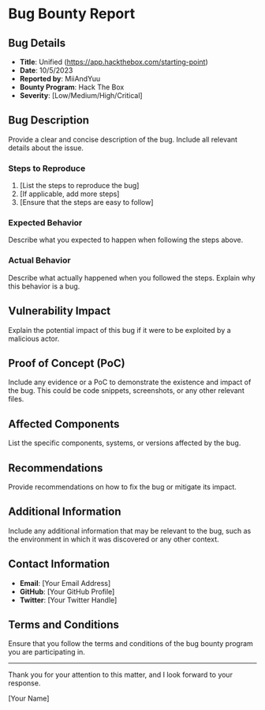 # Bug Bounty Report

## Bug Details

- **Title**: Unified (https://app.hackthebox.com/starting-point)
- **Date**: 10/5/2023
- **Reported by**: MiiAndYuu
- **Bounty Program**: Hack The Box
- **Severity**: [Low/Medium/High/Critical]

## Bug Description

Provide a clear and concise description of the bug. Include all relevant details about the issue.

### Steps to Reproduce

1. [List the steps to reproduce the bug]
2. [If applicable, add more steps]
3. [Ensure that the steps are easy to follow]

### Expected Behavior

Describe what you expected to happen when following the steps above.

### Actual Behavior

Describe what actually happened when you followed the steps. Explain why this behavior is a bug.

## Vulnerability Impact

Explain the potential impact of this bug if it were to be exploited by a malicious actor.

## Proof of Concept (PoC)

Include any evidence or a PoC to demonstrate the existence and impact of the bug. This could be code snippets, screenshots, or any other relevant files.

## Affected Components

List the specific components, systems, or versions affected by the bug.

## Recommendations

Provide recommendations on how to fix the bug or mitigate its impact.

## Additional Information

Include any additional information that may be relevant to the bug, such as the environment in which it was discovered or any other context.

## Contact Information

- **Email**: [Your Email Address]
- **GitHub**: [Your GitHub Profile]
- **Twitter**: [Your Twitter Handle]

## Terms and Conditions

Ensure that you follow the terms and conditions of the bug bounty program you are participating in.

---

Thank you for your attention to this matter, and I look forward to your response.

[Your Name]
